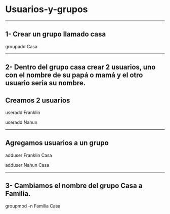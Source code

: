 # Usuarios-y-grupos

---------------------------------
1- Crear un grupo llamado casa
---------------------------------
groupadd Casa

------------------------------------------------------------------------------------------------------------------
2- Dentro del grupo casa crear 2 usuarios, uno con el nombre de su papá o mamá y el otro usuario seria su nombre.
------------------------------------------------------------------------------------------------------------------
Creamos 2 usuarios
--------------------------
useradd Franklin

useradd Nahun

-----------------------------
Agregamos usuarios a un grupo
-----------------------------
adduser Franklin Casa

adduser Nahun Casa

-------------------------------------------------
3- Cambiamos el nombre del grupo Casa a Familia.
-------------------------------------------------
groupmod -n Familia Casa
